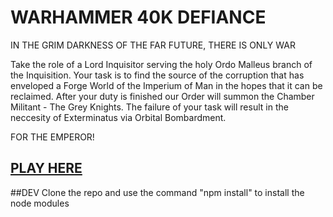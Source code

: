 # WARHAMMER 40K DEFIANCE

IN THE GRIM DARKNESS OF THE FAR FUTURE, THERE IS ONLY WAR  
  
Take the role of a Lord Inquisitor serving the holy Ordo Malleus branch of the Inquisition. Your task is to find the source of the corruption that has enveloped a Forge World of the Imperium of Man in the hopes that it can be reclaimed. After your duty is finished our Order will summon the Chamber Militant - The Grey Knights. The failure of your task will result in the neccesity of Exterminatus via Orbital Bombardment.   
  
FOR THE EMPEROR!  


## [PLAY HERE](https://thelegendweeb.github.io/WARHAMMER-40K-Defiance/)


##DEV
Clone the repo and use the command "npm install" to install the node modules  
